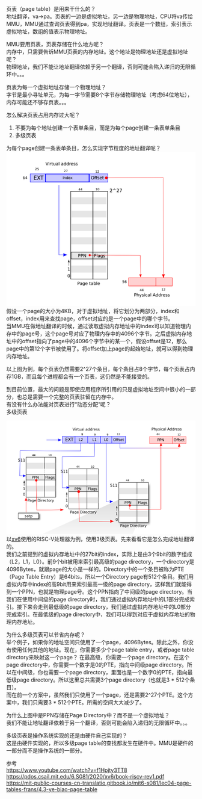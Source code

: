 页表（page table）是用来干什么的？  
地址翻译，va->pa。页表的一边是虚拟地址，另一边是物理地址，CPU将va传给MMU，MMU通过查询页表得到pa，实现地址翻译。页表是一个数组，索引表示虚拟地址，数组的值表示物理地址。  

MMU要用页表，页表存储在什么地方呢？  
内存中，只需要告诉MMU页表的内存地址。这个地址是物理地址还是虚拟地址呢？  
物理地址，我们不能让地址翻译依赖于另一个翻译，否则可能会陷入递归的无限循环中。。。

页表为每一个虚拟地址存储一个物理地址？  
字节是最小寻址单元，为每一字节需要8个字节存储物理地址（考虑64位地址），内存可能还不够存页表。。。  

怎么解决页表占用内存过大呢？  
1. 不要为每个地址创建一个表单条目，而是为每个page创建一条表单条目
2. 多级页表

为每个page创建一条表单条目，怎么实现字节粒度的地址翻译呢？  
![](/images/page_table/simple_page_table.png)  
假设一个page的大小为4KB，对于虚拟地址，将它划分为两部分，index和offset，index用来查找page，offset对应的是一个page中的哪个字节。  
当MMU在做地址翻译的时候，通过读取虚拟内存地址中的index可以知道物理内存中的page号，这个page号对应了物理内存中的4096个字节。之后虚拟内存地址中的offset指向了page中的4096个字节中的某一个，假设offset是12，那么page中的第12个字节被使用了。将offset加上page的起始地址，就可以得到物理内存地址。  

以上图为例，每个页表仍然需要2^27个条目，每个条目占8个字节，每个页表占内存1GB，而且每个进程都会有一个页表，这仍然是不能接受的。

到目前位置，最大的问题是即使应用程序所引用的只是虚拟地址空间中很小的一部分，也总是需要一个完整的页表驻留在内存中。  
有没有什么办法能对页表进行“动态分配”呢？  
多级页表   


![](/images/page_table/3_level_pgtl.png)
以[xv6](https://pdos.csail.mit.edu/6.S081/2020/xv6.html)使用的RISC-V处理器为例，使用3级页表。先来看看它是怎么完成地址翻译的。  
我们之前提到的虚拟内存地址中的27bit的index，实际上是由3个9bit的数字组成（L2，L1，L0）。前9个bit被用来索引最高级的page directory，一个directory是4096Bytes，就跟page的大小是一样的。Directory中的一个条目被称为PTE（Page Table Entry）是64bits，所以一个Directory page有512个条目。我们用虚拟内存中index的高9bit用来索引最高一级的page directory，这样我们就能得到一个PPN，也就是物理page号。这个PPN指向了中间级的page directory。当我们在使用中间级的page directory时，我们通过虚拟内存地址中的L1部分完成索引。接下来会走到最低级的page directory，我们通过虚拟内存地址中的L0部分完成索引。在最低级的page directory中，我们可以得到对应于虚拟内存地址的物理内存地址。

为什么多级页表可以节省内存呢？  
举个例子，如果你的地址空间只使用了一个page，4096Bytes。除此之外，你没有使用任何其他的地址。现在，你需要多少个page table entry，或者page table directory来映射这一个page？
在最高级，你需要一个page directory。在这个page directory中，你需要一个数字是0的PTE，指向中间级page directory。所以在中间级，你也需要一个page directory，里面也是一个数字0的PTE，指向最低级page directory。所以这里总共需要3个page directory（也就是3 * 512个条目）。  
而在前一个方案中，虽然我们只使用了一个page，还是需要2^27个PTE。这个方案中，我们只需要3 * 512个PTE。所需的空间大大减少了。  

为什么上图中是PPN存储在Page Directory中？而不是一个虚拟地址？  
我们不能让地址翻译依赖于另一个翻译，否则可能会陷入递归的无限循环中。。。

多级页表是操作系统实现的还是由硬件自己实现的？  
这是由硬件实现的，所以多级page table的查找都发生在硬件中。MMU是硬件的一部分而不是操作系统的一部分。

参考  
https://www.youtube.com/watch?v=f1Hpjty3TT8  
https://pdos.csail.mit.edu/6.S081/2020/xv6/book-riscv-rev1.pdf  
https://mit-public-courses-cn-translatio.gitbook.io/mit6-s081/lec04-page-tables-frans/4.3-ye-biao-page-table
